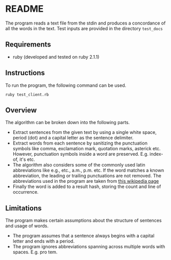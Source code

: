# README
The program reads a text file from the stdin and produces a concordance of all the words in the text. Test inputs are provided in the directory `test_docs`
## Requirements
* ruby (developed and tested on ruby 2.1.1)

## Instructions
To run the program, the following command can be used.

`ruby test_client.rb`

## Overview
The algorithm can be broken down into the following parts.
* Extract sentences from the given text by using a single white space, period (dot) and a capital letter as the sentence delimiter.
* Extract words from each sentence by sanitizing the punctuation symbols like comma, exclamation mark, quotation marks, asterick etc. However, punctuation symbols inside a word are preserved. E.g. index-of, it's etc.
* The algorithm also considers some of the commonly used latin abbreviations like e.g., etc., a.m., p.m. etc. If the word matches a known abbreviation, the leading or trailing punctuations are not removed. The abbreviations used in the program are taken from [this wikipedia page](http://en.wikipedia.org/wiki/List_of_Latin_abbreviations)
* Finally the word is added to a result hash, storing the count and line of occurrence.

## Limitations
The program makes certain assumptions about the structure of sentences and usage of words.
* The program assumes that a sentence always begins with a capital letter and ends with a period. 
* The program ignores abbreviations spanning across multiple words with spaces. E.g. pro tem.
